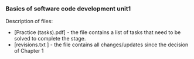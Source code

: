 ### Basics of software code development unit1

Description of files:

- [Practice (tasks).pdf] - the file contains a list of tasks that need to be solved to complete the stage.
- [revisions.txt ] - the file contains all changes/updates since the decision of Chapter 1
 
